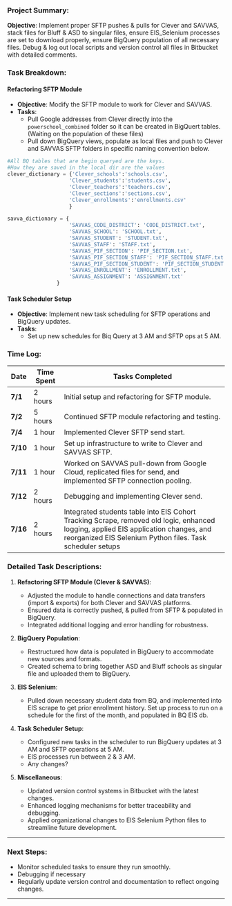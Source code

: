 ### Project Summary:
**Objective**: Implement proper SFTP pushes & pulls for Clever and SAVVAS, stack files for Bluff & ASD to singular files, ensure EIS_Selenium processes are set to download properly, ensure BigQuery population of all necessary files. Debug & log out local scripts and version control all files in Bitbucket with detailed comments.

### Task Breakdown:

#### Refactoring SFTP Module
- **Objective**: Modify the SFTP module to work for Clever and SAVVAS.
- **Tasks**:
  - Pull Google addresses from Clever directly into the `powerschool_combined` folder so it can be created in BigQuert tables.(Waiting on the population of these files)
  - Pull down BigQuery views, populate as local files and push to Clever and SAVVAS SFTP folders in specific naming convention below. 

```python
#All BQ tables that are begin queryed are the keys. 
#How they are saved in the local dir are the values
clever_dictionary = {'Clever_schools':'schools.csv',
                    'Clever_students':'students.csv',
                    'Clever_teachers':'teachers.csv',
                    'Clever_sections':'sections.csv',
                    'Clever_enrollments':'enrollments.csv' 
                    }

savva_dictionary = {
                    'SAVVAS_CODE_DISTRICT': 'CODE_DISTRICT.txt',
                    'SAVVAS_SCHOOL': 'SCHOOL.txt',
                    'SAVVAS_STUDENT': 'STUDENT.txt',
                    'SAVVAS_STAFF': 'STAFF.txt',
                    'SAVVAS_PIF_SECTION': 'PIF_SECTION.txt',
                    'SAVVAS_PIF_SECTION_STAFF': 'PIF_SECTION_STAFF.txt',
                    'SAVVAS_PIF_SECTION_STUDENT': 'PIF_SECTION_STUDENT.txt',
                    'SAVVAS_ENROLLMENT': 'ENROLLMENT.txt',
                    'SAVVAS_ASSIGNMENT': 'ASSIGNMENT.txt'
                }
```

#### Task Scheduler Setup
- **Objective**: Implement new task scheduling for SFTP operations and BigQuery updates.
- **Tasks**:
  - Set up new schedules for Biq Query at 3 AM and SFTP ops at 5 AM.

### Time Log:

| **Date** | **Time Spent** | **Tasks Completed** |
|----------|----------------|---------------------|
| **7/1**  | 2 hours        | Initial setup and refactoring for SFTP module. |
| **7/2**  | 5 hours        | Continued SFTP module refactoring and testing. |
| **7/4**  | 1 hour         | Implemented Clever SFTP send start. |
| **7/10** | 1 hour         | Set up infrastructure to write to Clever and SAVVAS SFTP. |
| **7/11** | 1 hour         | Worked on SAVVAS pull-down from Google Cloud, replicated files for send, and implemented SFTP connection pooling. |
| **7/12** | 2 hours        | Debugging and implementing Clever send. |
| **7/16** | 2 hours        | Integrated students table into EIS Cohort Tracking Scrape, removed old logic, enhanced logging, applied EIS application changes, and reorganized EIS Selenium Python files. Task scheduler setups|

### Detailed Task Descriptions:

1. **Refactoring SFTP Module (Clever & SAVVAS)**:
   - Adjusted the module to handle connections and data transfers (import & exports) for both Clever and SAVVAS platforms.
   - Ensured data is correctly pushed, & pulled from SFTP & populated in BigQuery.
   - Integrated additional logging and error handling for robustness.

2. **BigQuery Population**:
   - Restructured how data is populated in BigQuery to accommodate new sources and formats.
   - Created schema to bring together ASD and Bluff schools as singular file and uploaded them to BigQuery.

3. **EIS Selenium**:
   - Pulled down necessary student data from BQ, and implemented into EIS scrape to get prior enrollment history. Set up process to run on a schedule for the first of the month, and populated in BQ EIS db. 


4. **Task Scheduler Setup**:
   - Configured new tasks in the scheduler to run BigQuery updates at 3 AM and SFTP operations at 5 AM.
   - EIS processes run between 2 & 3 AM. 
   - Any changes?

5. **Miscellaneous**:
   - Updated version control systems in Bitbucket with the latest changes.
   - Enhanced logging mechanisms for better traceability and debugging.
   - Applied organizational changes to EIS Selenium Python files to streamline future development.

---

### Next Steps:
- Monitor scheduled tasks to ensure they run smoothly.
- Debugging if necessary
- Regularly update version control and documentation to reflect ongoing changes.

---


